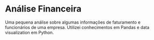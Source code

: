 # Análise Financeira
Uma pequena análise sobre algumas informações de faturamento e funcionários de uma empresa.
Utilizei conhecimentos em Pandas e data visualization em Python.

